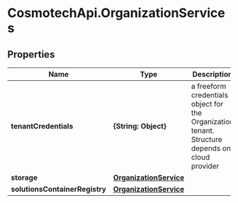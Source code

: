 # CosmotechApi.OrganizationServices

## Properties

Name | Type | Description | Notes
------------ | ------------- | ------------- | -------------
**tenantCredentials** | **{String: Object}** | a freeform credentials object for the Organization tenant. Structure depends on cloud provider | [optional] 
**storage** | [**OrganizationService**](OrganizationService.md) |  | [optional] 
**solutionsContainerRegistry** | [**OrganizationService**](OrganizationService.md) |  | [optional] 



